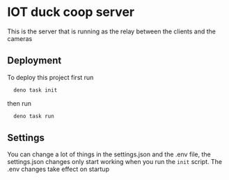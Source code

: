 
# IOT duck coop server

This is the server that is running as the relay between the clients and the cameras


## Deployment

To deploy this project first run

```bash
  deno task init
```

then run

```bash
  deno task run
```



## Settings

You can change a lot of things in the settings.json and the .env file, the settings.json changes only start working when you run the `init` script. The .env changes take effect on startup
